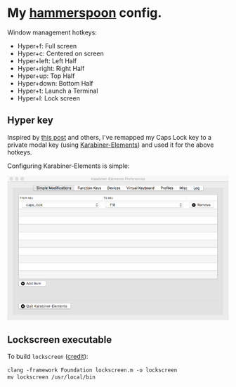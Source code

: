 # My [hammerspoon](http://www.hammerspoon.org/) config.

Window management hotkeys:
* Hyper+f: Full screen
* Hyper+c: Centered on screen
* Hyper+left: Left Half
* Hyper+right: Right Half
* Hyper+up: Top Half
* Hyper+down: Bottom Half
* Hyper+t: Launch a Terminal
* Hyper+l: Lock screen

## Hyper key

Inspired by [this post](http://stevelosh.com/blog/2012/10/a-modern-space-cadet/#hyper) and others, I've remapped my Caps Lock key to a private modal key (using [Karabiner-Elements](https://github.com/tekezo/Karabiner-Elements)) and used it for the above hotkeys.

Configuring Karabiner-Elements is simple:

![How to configure Karabiner-Elements](Karabiner-Elements.png?raw=true "How to configure Karabiner-Elements")

## Lockscreen executable

To build `lockscreen` ([credit](https://www.isi.edu/~calvin/mac-lockscreen.htm)):

```
clang -framework Foundation lockscreen.m -o lockscreen
mv lockscreen /usr/local/bin
```

